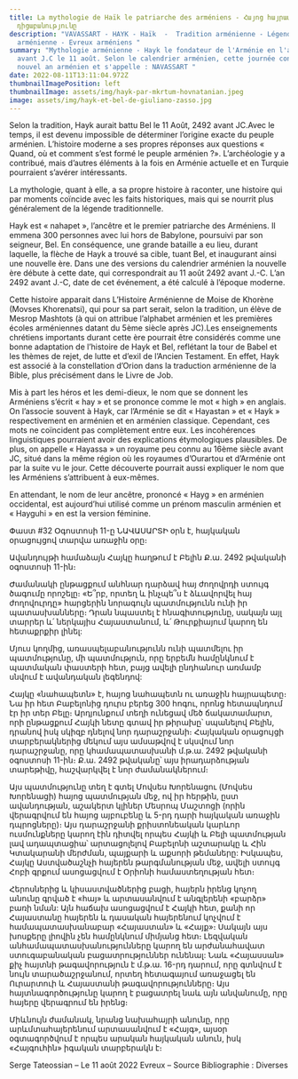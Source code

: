 ```yaml
---
title: La mythologie de Haïk le patriarche des arméniens - Հայոց հայրապետ Հայկի
  դիցաբանությունը
description: "VAVASSART - HAYK - Haïk  -  Tradition arménienne - Légende
  arménienne - Evreux arméniens "
summary: "Mythologie arménienne - Hayk le fondateur de l'Arménie en l'an 2492
  avant J.C le 11 août. Selon le calendrier arménien, cette journée constitue le
  nouvel an arménien et s'appelle : NAVASSART "
date: 2022-08-11T13:11:04.972Z
thumbnailImagePosition: left
thumbnailImage: assets/img/hayk-par-mkrtum-hovnatanian.jpeg
image: assets/img/hayk-et-bel-de-giuliano-zasso.jpg
---
```

Selon la tradition, Hayk aurait battu Bel le 11 Août, 2492 avant JC.Avec le temps, il est devenu impossible de déterminer l’origine exacte du peuple arménien. L’histoire moderne a ses propres réponses aux questions « Quand, où et comment s’est formé le peuple arménien ?». L’archéologie y a contribué, mais d’autres éléments à la fois en Arménie actuelle et en Turquie pourraient s’avérer intéressants.

La mythologie, quant à elle, a sa propre histoire à raconter, une histoire qui par moments coïncide avec les faits historiques, mais qui se nourrit plus généralement de la légende traditionnelle.

Hayk est « nahapet », l’ancêtre et le premier patriarche des Arméniens. Il emmena 300 personnes avec lui hors de Babylone, poursuivi par son seigneur, Bel. En conséquence, une grande bataille a eu lieu, durant laquelle, la flèche de Hayk a trouvé sa cible, tuant Bel, et inaugurant ainsi une nouvelle ère. Dans une des versions du calendrier arménien la nouvelle ère débute à cette date, qui correspondrait au 11 août 2492 avant J.-C. L’an 2492 avant J.-C, date de cet événement, a été calculé à l’époque moderne.

Cette histoire apparait dans L’Histoire Arménienne de Moise de Khorène (Movses Khorenatsi), qui pour sa part serait, selon la tradition, un élève de Mesrop Mashtots (à qui on attribue l’alphabet arménien et les premières écoles arméniennes datant du 5ème siècle après JC).Les enseignements chrétiens importants durant cette ère pourrait être considérés comme une bonne adaptation de l’histoire de Hayk et Bel, reflétant la tour de Babel et les thèmes de rejet, de lutte et d’exil de l’Ancien Testament. En effet, Hayk est associé à la constellation d’Orion dans la traduction arménienne de la Bible, plus précisément dans le Livre de Job.


Mis à part les héros et les demi-dieux, le nom que se donnent les Arméniens s’écrit « hay » et se prononce comme le mot « high » en anglais. On l’associe souvent à Hayk, car l’Arménie se dit « Hayastan » et « Hayk » respectivement en arménien et en arménien classique. Cependant, ces mots ne coïncident pas complètement entre eux. Les incohérences linguistiques pourraient avoir des explications étymologiques plausibles. De plus, on appelle « Hayassa » un royaume peu connu au 16ème siècle avant JC, situé dans la même région où les royaumes d’Ourartou et d’Arménie ont par la suite vu le jour. Cette découverte pourrait aussi expliquer le nom que les Arméniens s’attribuent à eux-mêmes.

En attendant, le nom de leur ancêtre, prononcé « Hayg » en arménien occidental, est aujourd’hui utilisé comme un prénom masculin arménien et « Hayguhi » en est la version féminine.



Փաստ #32
Օգոստոսի 11-ը ՆԱՎԱՍԱՐՏԻ օրն է, հայկական օրացույցով տարվա առաջին օրը։

Ավանդույթի համաձայն Հայկը հաղթում է Բելին Ք.ա. 2492 թվականի օգոստոսի 11-ին։

Ժամանակի ընթացքում անհնար դարձավ հայ ժողովրդի ստույգ ծագումը որոշելը։ «Ե՞րբ, որտեղ և ինչպե՞ս է ձևավորվել հայ ժողովուրդը» հարցերին նորագույն պատմությունն ունի իր պատասխանները։ Դրան նպաստել է հնագիտությունը, սակայն այլ տարրեր և՛ ներկայիս Հայաստանում, և՛ Թուրքիայում կարող են հետաքրքիր լինել:


Մյուս կողմից, առասպելաբանությունն ունի պատմելու իր պատմությունը, մի պատմություն, որը երբեմն համընկնում է պատմական փաստերի հետ, բայց ավելի ընդհանուր առմամբ սնվում է ավանդական լեգենդով:


Հայկը «նահապետն» է, հայոց նահապետն ու առաջին հայրապետը։ Նա իր հետ Բաբելոնից դուրս բերեց 300 հոգու, որոնց հետապնդում էր իր տեր Բելը։ Արդյունքում տեղի ունեցավ մեծ ճակատամարտ, որի ընթացքում Հայկի նետը գտավ իր թիրախը՝ սպանելով Բելին, դրանով իսկ սկիզբ դնելով նոր դարաշրջանի։ Հայկական օրացույցի տարբերակներից մեկում այս ամսաթվով է սկսվում նոր դարաշրջանը, որը կհամապատասխանի մ.թ.ա. 2492 թվականի օգոստոսի 11-ին։ Ք.ա. 2492 թվականը՝ այս իրադարձության տարեթիվը, հաշվարկվել է նոր ժամանակներում։


Այս պատմությունը տեղ է գտել Մովսես Խորենացու (Մովսես Խորենացի) հայոց պատմության մեջ, ով իր հերթին, ըստ ավանդության, աշակերտ կլիներ Մեսրոպ Մաշտոցի (որին վերագրվում են հայոց այբուբենը և 5-րդ դարի հայկական առաջին դպրոցները)։ Այս դարաշրջանի քրիստոնեական կարևոր ուսմունքները կարող էին դիտվել որպես Հայկի և Բելի պատմության լավ ադապտացիա՝ արտացոլելով Բաբելոնի աշտարակը և Հին Կտակարանի մերժման, պայքարի և աքսորի թեմաները: Իսկապես, Հայկը Աստվածաշնչի հայերեն թարգմանության մեջ, ավելի ստույգ Հոբի գրքում ասոցացվում է Օրիոնի համաստեղության հետ։


Հերոսներից և կիսաստվածներից բացի, հայերն իրենց կոչող անունը գրված է «հայ» և արտասանվում է անգլերենի «բարձր» բառի նման: Այն հաճախ ասոցացվում է Հայկի հետ, քանի որ Հայաստանը հայերեն և դասական հայերենում կոչվում է համապատասխանաբար «Հայաստան» և «Հայք»։ Սակայն այս խոսքերը լիովին չեն համընկնում միմյանց հետ։ Լեզվական անհամապատասխանությունները կարող են արժանահավատ ստուգաբանական բացատրություններ ունենալ: Նաև «Հայասսան» քիչ հայտնի թագավորություն է մ.թ.ա. 16-րդ դարում, որը գտնվում է նույն տարածաշրջանում, որտեղ հետագայում առաջացել են Ուրարտուի և Հայաստանի թագավորությունները։ Այս հայտնագործությունը կարող է բացատրել նաև այն անվանումը, որը հայերը վերագրում են իրենց։


Միևնույն ժամանակ, նրանց նախահայրի անունը, որը արևմտահայերենում արտասանվում է «Հայգ», այսօր օգտագործվում է որպես արական հայկական անուն, իսկ «Հայգուհին» իգական տարբերակն է։

Serge Tateossian – Le 11 août 2022 Evreux – Source Bibliographie : Diverses